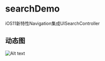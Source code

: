 # searchDemo
iOS11新特性Navigation集成UISearchController
## 动态图
![Alt text](https://gw.alipayobjects.com/zos/rmsportal/IVtQwasGsuYZRtWJmtoy.gif)
